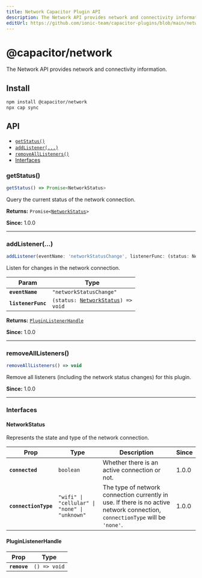 ```yaml
---
title: Network Capacitor Plugin API
description: The Network API provides network and connectivity information.
editUrl: https://github.com/ionic-team/capacitor-plugins/blob/main/network/src/definitions.ts
---
```


# @capacitor/network

The Network API provides network and connectivity information.

## Install

```bash
npm install @capacitor/network
npx cap sync
```

## API

<docgen-index>

* [`getStatus()`](#getstatus)
* [`addListener(...)`](#addlistener)
* [`removeAllListeners()`](#removealllisteners)
* [Interfaces](#interfaces)

</docgen-index>

<docgen-api>
<!--Update the source file JSDoc comments and rerun docgen to update the docs below-->

### getStatus()

```typescript
getStatus() => Promise<NetworkStatus>
```

Query the current status of the network connection.

**Returns:** <code>Promise&lt;<a href="#networkstatus">NetworkStatus</a>&gt;</code>

**Since:** 1.0.0

--------------------


### addListener(...)

```typescript
addListener(eventName: 'networkStatusChange', listenerFunc: (status: NetworkStatus) => void) => PluginListenerHandle
```

Listen for changes in the network connection.

| Param              | Type                                                                         |
| ------------------ | ---------------------------------------------------------------------------- |
| **`eventName`**    | <code>"networkStatusChange"</code>                                           |
| **`listenerFunc`** | <code>(status: <a href="#networkstatus">NetworkStatus</a>) =&gt; void</code> |

**Returns:** <code><a href="#pluginlistenerhandle">PluginListenerHandle</a></code>

**Since:** 1.0.0

--------------------


### removeAllListeners()

```typescript
removeAllListeners() => void
```

Remove all listeners (including the network status changes) for this plugin.

**Since:** 1.0.0

--------------------


### Interfaces


#### NetworkStatus

Represents the state and type of the network connection.

| Prop                 | Type                                                     | Description                                                                                                                   | Since |
| -------------------- | -------------------------------------------------------- | ----------------------------------------------------------------------------------------------------------------------------- | ----- |
| **`connected`**      | <code>boolean</code>                                     | Whether there is an active connection or not.                                                                                 | 1.0.0 |
| **`connectionType`** | <code>"wifi" \| "cellular" \| "none" \| "unknown"</code> | The type of network connection currently in use. If there is no active network connection, `connectionType` will be `'none'`. | 1.0.0 |


#### PluginListenerHandle

| Prop         | Type                       |
| ------------ | -------------------------- |
| **`remove`** | <code>() =&gt; void</code> |

</docgen-api>